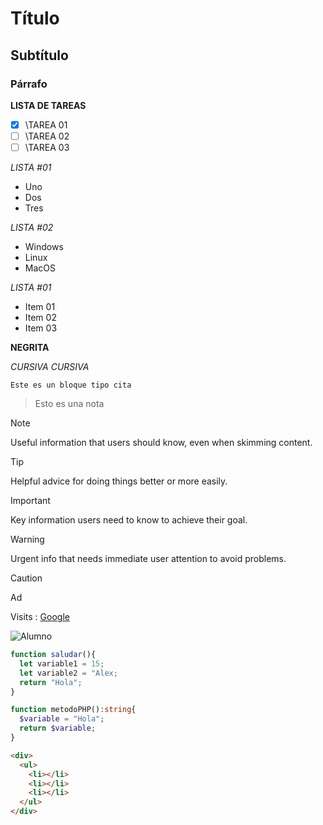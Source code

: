 # Título

## Subtítulo

### Párrafo

**LISTA DE TAREAS**
- [x] \TAREA 01
- [ ] \TAREA 02
- [ ] \TAREA 03

*LISTA #01*
- Uno
- Dos
- Tres

*LISTA #02*
* Windows
* Linux
* MacOS

*LISTA #01*
+ Item 01
+ Item 02
+ Item 03
 
**NEGRITA**

*CURSIVA* _CURSIVA_

```
Este es un bloque tipo cita
```
> Esto es una nota

> [!NOTE]
> Useful information that users should know, even when skimming content.

> [!TIP]
> Helpful advice for doing things better or more easily.

> [!IMPORTANT]
> Key information users need to know to achieve their goal.

> [!WARNING]
> Urgent info that needs immediate user attention to avoid problems.

> [!CAUTION]
> Ad


Visits : [Google](https://www.google.com)

![Alumno](https://cdn.pixabay.com/photo/2022/01/30/13/33/github-6980894_960_720.png)

```js
function saludar(){
  let variable1 = 15;
  let variable2 = "Alex;
  return "Hola";
}
```

```php
function metodoPHP():string{
  $variable = "Hola";
  return $variable;
}
```

```html
<div>
  <ul>
    <li></li>
    <li></li>
    <li></li>
  </ul>
</div>
```
